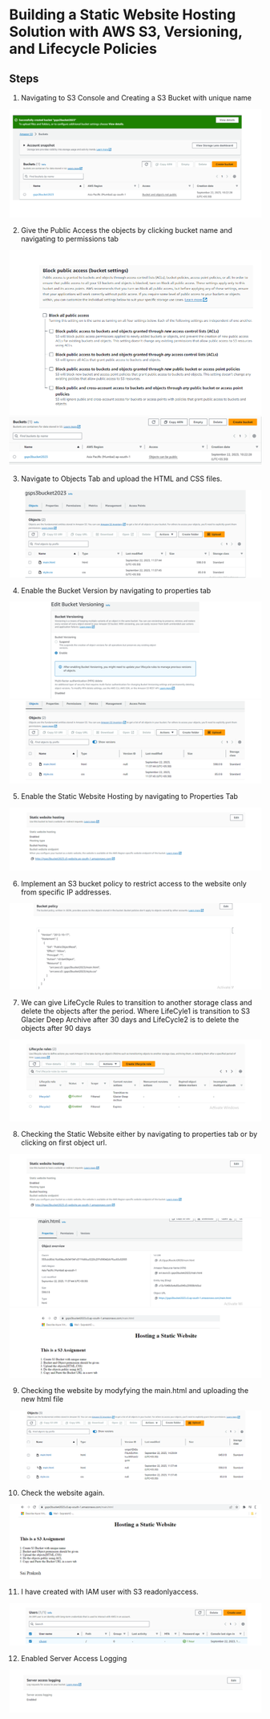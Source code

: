 # Building a Static Website Hosting Solution with AWS S3, Versioning, and Lifecycle Policies


## Steps

1. Navigating to S3 Console and Creating a S3 Bucket with unique name

![S3 Bucket](s3Bucket.png)

2. Give the Public Access the objects by clicking bucket name and navigating to permissions tab

![Public Access the objects](bucketPermission.png)
![Bucket](bucket.png)

3. Navigate to Objects Tab and upload the HTML and CSS files.

![Objects](objects.png)

4. Enable the Bucket Version by navigating to properties tab

![Enabling the Bucket Version](bucketVersion.png)
![Objects with Version ID](objectPage.png)

5. Enable the Static Website Hosting by navigating to Properties Tab

![Enable the Static Website Hosting](enableStatic.png)

6. Implement an S3 bucket policy to restrict access to the website only from specific IP addresses.

![Bucket Policy](bucketPolicy.png)

7. We can give LifeCycle Rules to transition to another storage class and delete the objects after the period.
   Where LifeCyle1 is transition to S3 Glacier Deep Archive after 30 days and
   LifeCycle2 is to delete the objects after 90 days

![Lifecycle Rules](lifecycles.png)

8. Checking the Static Website either by navigating to properties tab or by clicking on first object url.

![Website Method 1](enableStatic.png)
![Website Method 2](objectUrL.png)
![Website](website.png)

9. Checking the website by modyfying the main.html and uploading the new html file

![new file](newfile.png)

10. Check the website again.

![Website](website1.png)

11. I have created with IAM user with S3 readonlyaccess.

![IAM user](IAMuser.png)

12. Enabled Server Access Logging

![Server Access Logging](serveraccess.png)
